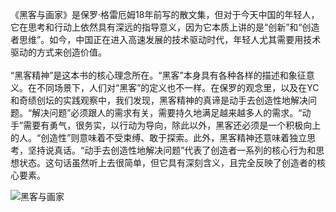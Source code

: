 <!--##
{
        "description": "《黑客与画家》是保罗·格雷厄姆18年前写的散文集，但对于今天中国的年轻人，它在思考和行动上依然具有深远的指导意义，因为它本质上讲的是“创新”和“创造者思维”。如今，中国正在进入高速发展的技术驱动时代，年轻人尤其需要用技术驱动的方式来创造价值。",
        "tag": [
            "计算机",
            "散文集"
        ],
        "img":"https://picserver.duoyu.link/picfile/image/202306/18-1687092327171.jpg",
        "dateYY": "2023",
        "dateMM": "06",
        "dateDD": "19",
        "top": true,
        "signal":""
    }
 ##-->

《黑客与画家》是保罗·格雷厄姆18年前写的散文集，但对于今天中国的年轻人，它在思考和行动上依然具有深远的指导意义，因为它本质上讲的是“创新”和“创造者思维”。如今，中国正在进入高速发展的技术驱动时代，年轻人尤其需要用技术驱动的方式来创造价值。
<br /><br />
“黑客精神”是这本书的核心理念所在。“黑客”本身具有各种各样的描述和象征意义。在不同场景下，人们对“黑客”的定义也不一样。在保罗的观念里，以及在YC和奇绩创坛的实践观察中，我们发现，黑客精神的真谛是动手去创造性地解决问题。“解决问题”必须跟人的需求有关，需要持久地满足越来越多人的需求。“动手”需要有勇气，很务实，以行动为导向，除此以外，黑客还必须是一个积极向上的人。“创造性”则意味着不受束缚、敢于探索。此外，黑客精神还意味着独立思考，坚持说真话。“动手去创造性地解决问题”代表了创造者一系列的核心行为和思想状态。这句话虽然听上去很简单，但它具有深刻含义，且完全反映了创造者的核心要素。

<p class="notesbookimg">
 <img src="https://picserver.duoyu.link/picfile/image/202306/18-1687092327171.jpg" alt="黑客与画家" />
</p>